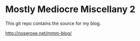 # Mostly Mediocre Miscellany 2

This git repo contains the source for my blog.

http://noserose.net/mmm-blog/

